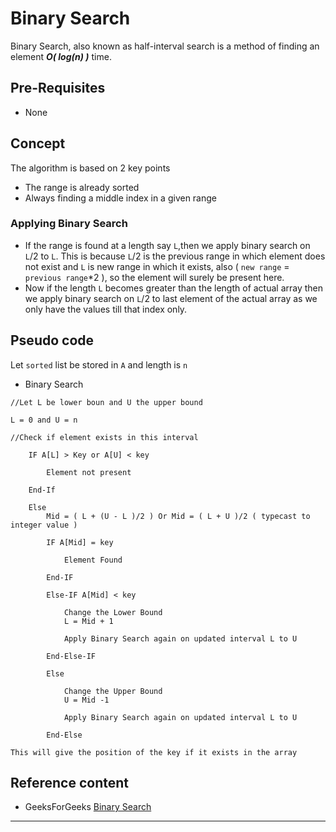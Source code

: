 # Binary Search
Binary Search, also known as half-interval search is a method of finding an element ***O( log(n) )*** time.
## Pre-Requisites
- None

## Concept
The algorithm is based on 2 key points
- The range is already sorted
- Always finding a middle index in a given range

### Applying Binary Search
- If the range is found at a length say `L`,then we apply binary search on `L`/2 to `L`. This is because `L`/2 is the previous range in which element does not exist and `L` is new range in which it exists, also ( `new range` = `previous range`*2 ), so the element will surely be present here.
- Now if the length `L` becomes greater than the length of actual array then we apply binary search on `L`/2 to last element of the actual array as we only have the values till that index only.

## Pseudo code
Let `sorted` list be stored in `A` and length is `n`
- Binary Search
```
//Let L be lower boun and U the upper bound

L = 0 and U = n

//Check if element exists in this interval

    IF A[L] > Key or A[U] < key

        Element not present

    End-If

    Else
        Mid = ( L + (U - L )/2 ) Or Mid = ( L + U )/2 ( typecast to integer value )

        IF A[Mid] = key

            Element Found

        End-IF

        Else-IF A[Mid] < key

            Change the Lower Bound
            L = Mid + 1

            Apply Binary Search again on updated interval L to U

        End-Else-IF

        Else

            Change the Upper Bound
            U = Mid -1

            Apply Binary Search again on updated interval L to U

        End-Else

This will give the position of the key if it exists in the array
```

## Reference content
- GeeksForGeeks [Binary Search](https://www.geeksforgeeks.org/binary-search/)
---